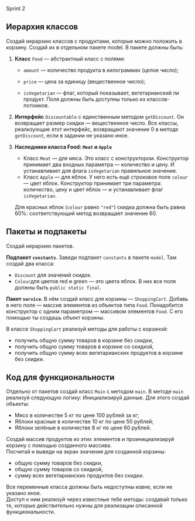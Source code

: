 Sprint 2
## Иерархия классов
Создай иерархию классов с продуктами, которые можно положить в корзину. Создай их в отдельном пакете model.
В пакете должны быть:
1. **Класс** `Food` — абстрактный класс с полями:
   * `amount` — количество продукта в килограммах (целое число);
   * `price` — цена за единицу (вещественное число);

   * `isVegetarian` — флаг, который показывает, вегетарианский ли продукт.
   Поля должны быть доступны только из классов-потомков.
   

2. **Интерфейс** `Discountable` c единственным методом `getDiscount`. Он возвращает размер скидки — вещественное число.
Все классы, реализующие этот интерфейс, возвращают значение 0 в методе `getDiscount`, если в задании не указано иное.

3. **Наследники класса Food: `Meat` и `Apple`**
   * Класс `Meat` — для мяса. Это класс с конструктором. Конструктор принимает два входных параметра — количество и цену. И устанавливает для флага `isVegetarian` правильное значение. 
   * Класс `Apple` — для яблок. У него есть ещё строковое поле `colour` — цвет яблок. Конструктор принимает три параметра: количество, цену и цвет яблок — и устанавливает флаг `isVegetarian`.
   
   Для красных яблок (`colour` равно `"red"`) скидка должна быть равна 60%: соответствующий метод возвращает значение 60.

## Пакеты и подпакеты
Создай иерархию пакетов.

**Подпакет `constants`**. Заведи подпакет `constants` в пакете `model`. Там создай два класса:

   * `Discount` для значений скидок.
   * `Colour`для цветов red и green — это цвета яблок. В них все поля должны быть `public static final`.

**Пакет `service`**. В нём создай класс для корзины — `ShoppingCart`. Добавь в него поле — массив элементов из объектов типа `Food`. 
Понадобится конструктор с одним параметром — массивом элементов `Food`. С его помощью ты создашь объект корзины.

В классе `ShoppingCart` реализуй методы для работы с корзиной:
* получить общую сумму товаров в корзине без скидки,
* получить общую сумму товаров в корзине со скидкой,
* получить общую сумму всех вегетарианских продуктов в корзине без скидки.

## Код для функциональности
Отдельно от пакетов создай класс `Main` с методом `main`.
В методе `main` реализуй следующую логику:
Инициализируй данные. Для этого создай объекты:
* Мясо в количестве 5 кг по цене 100 рублей за кг;
* Яблоки красные в количестве 10 кг по цене 50 рублей;
* Яблоки зелёные в количестве 8 кг по цене 60 рублей.

Создай массив продуктов из этих элементов и проинициализируй корзину с помощью созданного массива. <br>
Посчитай и выведи на экран значения для созданной корзины:
* общую сумму товаров без скидки,
* общую сумму товаров со скидкой,
* сумму всех вегетарианских продуктов без скидки.

Все переменные класса должны быть недоступны извне, если не указано иное. <br>
Доступ к ним реализуй через известные тебе методы: создавай только те, которые действительно нужны для реализации описанной функциональности.